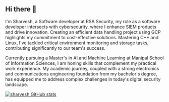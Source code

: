 ## Hi there 👋

I'm Sharvesh, a Software developer at RSA Security, my role as a software developer intersects with cybersecurity, where I enhance SIEM products and drive innovation. Creating an efficient data handling project using GCP highlights my commitment to cost-effective solutions. Mastering C++ and Linux, I've tackled critical environment monitoring and storage tasks, contributing significantly to our team's success.

Currently pursuing a Master's in AI and Machine Learning at Manipal School of Information Sciences, I am honing skills that complement my practical work experience. My academic journey, coupled with a strong electronics and communications engineering foundation from my bachelor's degree, has equipped me to address complex challenges in today's digital security landscape.

[![sharvesh GitHub stats](https://github-readme-stats.vercel.app/api?username=sharvesh54)](https://github.com/anuraghazr/github-readme-stats)




